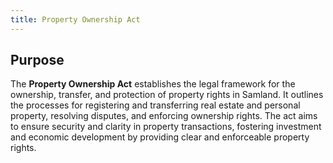 ```yaml
---
title: Property Ownership Act
---
```


## Purpose

The **Property Ownership Act** establishes the legal framework for the ownership, transfer, and protection of property rights in Samland. It outlines the processes for registering and transferring real estate and personal property, resolving disputes, and enforcing ownership rights. The act aims to ensure security and clarity in property transactions, fostering investment and economic development by providing clear and enforceable property rights.
